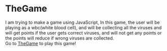 # TheGame
I am trying to make a game using JavaScript, In this game, the user will be playing as a wbc(white blood cell), and will be collecting all the viruses and will get points if the user gets correct viruses, and will not get any points or the points will reduce if wrong viruses are collected.
<br>
Go to <a href ="https://vish01.github.io/TheGame"> TheGame</a> to play this game!
